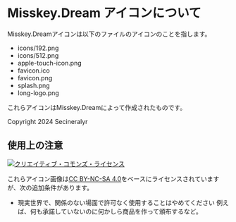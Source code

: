 # Misskey.Dream アイコンについて

Misskey.Dreamアイコンは以下のファイルのアイコンのことを指します。

* icons/192.png
* icons/512.png
* apple-touch-icon.png
* favicon.ico
* favicon.png
* splash.png
* long-logo.png

これらアイコンはMisskey.Dreamによって作成されたものです。

Copyright 2024 Secineralyr

## 使用上の注意

<a rel="license" href="http://creativecommons.org/licenses/by-nc-sa/4.0/"><img alt="クリエイティブ・コモンズ・ライセンス" style="border-width:0" src="https://i.creativecommons.org/l/by-nc-sa/4.0/88x31.png" /></a>

これらアイコン画像は[CC BY-NC-SA 4.0](http://creativecommons.org/licenses/by-nc-sa/4.0/)をベースにライセンスされていますが、次の追加条件があります。

* 現実世界で、関係のない場面で許可なく使用することはやめてください
  例えば、何も承諾していないのに何かしら商品を作って頒布するなど。
